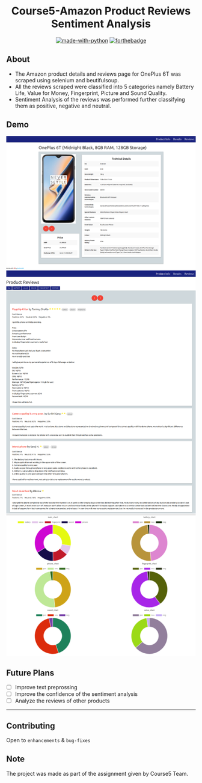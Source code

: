 <div align="center">

# Course5-Amazon Product Reviews Sentiment Analysis

[![made-with-python](https://forthebadge.com/images/badges/made-with-python.svg)](https://www.python.org/)
[![forthebadge](https://forthebadge.com/images/badges/made-with-javascript.svg)](https://forthebadge.com)

</div>

## About

- The Amazon product details and reviews page for OnePlus 6T was scraped using selenium and beutifulsoup. 
- All the reviews scraped were classified into 5 categories namely Battery Life, Value for Money, Fingerprint, Picture and Sound Quality.  
- Sentiment Analysis of the reviews was performed further classifying them as positive, negative and neutral.

## Demo
<div align="center">
  <img src="Dashboard/app/static/assets/index.png" width=600px>
</div>
<div align="center">
  <img src="Dashboard/app/static/assets/reviews.png" width=600px>
</div>
<div align="center">
  <img src="Dashboard/app/static/assets/results.png" width=600px>
</div>

## Future Plans

- [ ] Improve text preprossing
- [ ] Improve the confidence of the sentiment analysis
- [ ] Analyze the reviews of other products

------------------------------------------
## Contributing
Open to `enhancements` & `bug-fixes`

## Note
The project was made as part of the assignment given by Course5 Team.
